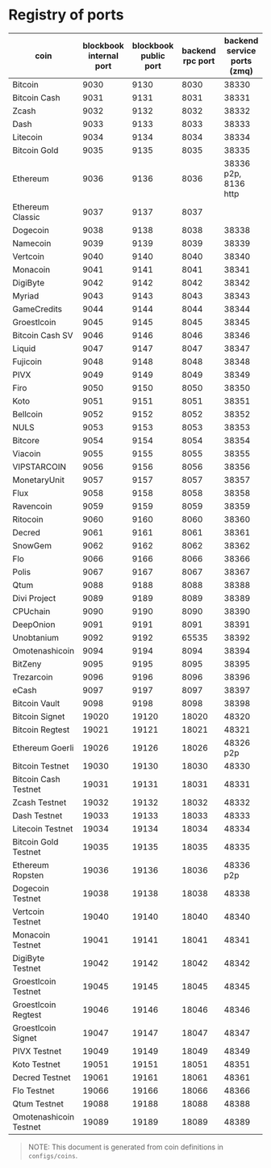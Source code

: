 # Registry of ports

| coin                   | blockbook internal port | blockbook public port | backend rpc port | backend service ports (zmq) |
|------------------------|-------------------------|-----------------------|------------------|-----------------------------|
| Bitcoin                | 9030                    | 9130                  | 8030             | 38330                       |
| Bitcoin Cash           | 9031                    | 9131                  | 8031             | 38331                       |
| Zcash                  | 9032                    | 9132                  | 8032             | 38332                       |
| Dash                   | 9033                    | 9133                  | 8033             | 38333                       |
| Litecoin               | 9034                    | 9134                  | 8034             | 38334                       |
| Bitcoin Gold           | 9035                    | 9135                  | 8035             | 38335                       |
| Ethereum               | 9036                    | 9136                  | 8036             | 38336 p2p, 8136 http        |
| Ethereum Classic       | 9037                    | 9137                  | 8037             |                             |
| Dogecoin               | 9038                    | 9138                  | 8038             | 38338                       |
| Namecoin               | 9039                    | 9139                  | 8039             | 38339                       |
| Vertcoin               | 9040                    | 9140                  | 8040             | 38340                       |
| Monacoin               | 9041                    | 9141                  | 8041             | 38341                       |
| DigiByte               | 9042                    | 9142                  | 8042             | 38342                       |
| Myriad                 | 9043                    | 9143                  | 8043             | 38343                       |
| GameCredits            | 9044                    | 9144                  | 8044             | 38344                       |
| Groestlcoin            | 9045                    | 9145                  | 8045             | 38345                       |
| Bitcoin Cash SV        | 9046                    | 9146                  | 8046             | 38346                       |
| Liquid                 | 9047                    | 9147                  | 8047             | 38347                       |
| Fujicoin               | 9048                    | 9148                  | 8048             | 38348                       |
| PIVX                   | 9049                    | 9149                  | 8049             | 38349                       |
| Firo                   | 9050                    | 9150                  | 8050             | 38350                       |
| Koto                   | 9051                    | 9151                  | 8051             | 38351                       |
| Bellcoin               | 9052                    | 9152                  | 8052             | 38352                       |
| NULS                   | 9053                    | 9153                  | 8053             | 38353                       |
| Bitcore                | 9054                    | 9154                  | 8054             | 38354                       |
| Viacoin                | 9055                    | 9155                  | 8055             | 38355                       |
| VIPSTARCOIN            | 9056                    | 9156                  | 8056             | 38356                       |
| MonetaryUnit           | 9057                    | 9157                  | 8057             | 38357                       |
| Flux                   | 9058                    | 9158                  | 8058             | 38358                       |
| Ravencoin              | 9059                    | 9159                  | 8059             | 38359                       |
| Ritocoin               | 9060                    | 9160                  | 8060             | 38360                       |
| Decred                 | 9061                    | 9161                  | 8061             | 38361                       |
| SnowGem                | 9062                    | 9162                  | 8062             | 38362                       |
| Flo                    | 9066                    | 9166                  | 8066             | 38366                       |
| Polis                  | 9067                    | 9167                  | 8067             | 38367                       |
| Qtum                   | 9088                    | 9188                  | 8088             | 38388                       |
| Divi Project           | 9089                    | 9189                  | 8089             | 38389                       |
| CPUchain               | 9090                    | 9190                  | 8090             | 38390                       |
| DeepOnion              | 9091                    | 9191                  | 8091             | 38391                       |
| Unobtanium             | 9092                    | 9192                  | 65535            | 38392                       |
| Omotenashicoin         | 9094                    | 9194                  | 8094             | 38394                       |
| BitZeny                | 9095                    | 9195                  | 8095             | 38395                       |
| Trezarcoin             | 9096                    | 9196                  | 8096             | 38396                       |
| eCash                  | 9097                    | 9197                  | 8097             | 38397                       |
| Bitcoin Vault          | 9098                    | 9198                  | 8098             | 38398                       |
| Bitcoin Signet         | 19020                   | 19120                 | 18020            | 48320                       |
| Bitcoin Regtest        | 19021                   | 19121                 | 18021            | 48321                       |
| Ethereum Goerli        | 19026                   | 19126                 | 18026            | 48326 p2p                   |
| Bitcoin Testnet        | 19030                   | 19130                 | 18030            | 48330                       |
| Bitcoin Cash Testnet   | 19031                   | 19131                 | 18031            | 48331                       |
| Zcash Testnet          | 19032                   | 19132                 | 18032            | 48332                       |
| Dash Testnet           | 19033                   | 19133                 | 18033            | 48333                       |
| Litecoin Testnet       | 19034                   | 19134                 | 18034            | 48334                       |
| Bitcoin Gold Testnet   | 19035                   | 19135                 | 18035            | 48335                       |
| Ethereum Ropsten       | 19036                   | 19136                 | 18036            | 48336 p2p                   |
| Dogecoin Testnet       | 19038                   | 19138                 | 18038            | 48338                       |
| Vertcoin Testnet       | 19040                   | 19140                 | 18040            | 48340                       |
| Monacoin Testnet       | 19041                   | 19141                 | 18041            | 48341                       |
| DigiByte Testnet       | 19042                   | 19142                 | 18042            | 48342                       |
| Groestlcoin Testnet    | 19045                   | 19145                 | 18045            | 48345                       |
| Groestlcoin Regtest    | 19046                   | 19146                 | 18046            | 48346                       |
| Groestlcoin Signet     | 19047                   | 19147                 | 18047            | 48347                       |
| PIVX Testnet           | 19049                   | 19149                 | 18049            | 48349                       |
| Koto Testnet           | 19051                   | 19151                 | 18051            | 48351                       |
| Decred Testnet         | 19061                   | 19161                 | 18061            | 48361                       |
| Flo Testnet            | 19066                   | 19166                 | 18066            | 48366                       |
| Qtum Testnet           | 19088                   | 19188                 | 18088            | 48388                       |
| Omotenashicoin Testnet | 19089                   | 19189                 | 18089            | 48389                       |

> NOTE: This document is generated from coin definitions in `configs/coins`.
